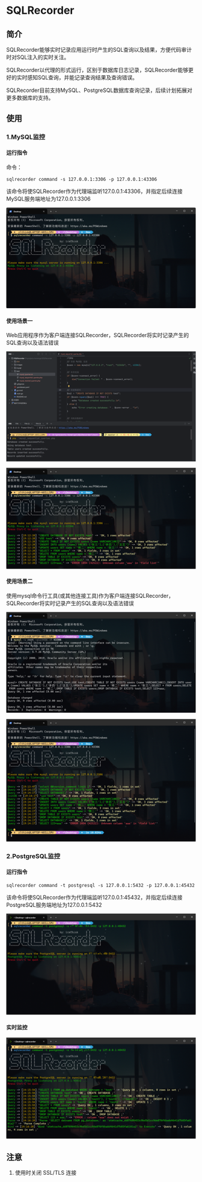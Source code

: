 # SQLRecorder

## 简介

SQLRecorder能够实时记录应用运行时产生的SQL查询以及结果，方便代码审计时对SQL注入的实时关注。

SQLRecorder以代理的形式运行，区别于数据库日志记录，SQLRecorder能够更好的实时感知SQL查询，并能记录查询结果及查询错误。

SQLRecorder目前支持MySQL、PostgreSQL数据库查询记录，后续计划拓展对更多数据库的支持。

## 使用

### 1.MySQL监控

#### 运行指令

命令：

```
sqlrecorder command -s 127.0.0.1:3306 -p 127.0.0.1:43306
```

该命令将使SQLRecorder作为代理端监听127.0.0.1:43306，并指定后续连接MySQL服务端地址为127.0.0.1:3306

![image-20250218192122934](./images/image-20250218192122934.png)

#### 使用场景一

Web应用程序作为客户端连接SQLRecorder，SQLRecorder将实时记录产生的SQL查询以及语法错误

![image-20250218143240663](./images/image-20250218143240663.png)

![image-20250218191241049](./images/image-20250218191241049.png)

#### 使用场景二

使用mysql命令行工具(或其他连接工具)作为客户端连接SQLRecorder，SQLRecorder将实时记录产生的SQL查询以及语法错误

![image-20250218143051353](./images/image-20250218143051353.png)

![image-20250218191517583](./images/image-20250218191517583.png)

### 2.PostgreSQL监控

#### 运行指令

```
sqlrecorder command -t postgresql -s 127.0.0.1:5432 -p 127.0.0.1:45432
```

该命令将使SQLRecorder作为代理端监听127.0.0.1:45432，并指定后续连接PostgreSQL服务端地址为127.0.0.1:5432

![image-20250405141520880](./images/image-20250405141520880.png)

#### 实时监控

![image-20250405141641580](./images/image-20250405141641580.png)

## 注意

1. 使用时关闭 SSL/TLS 连接
